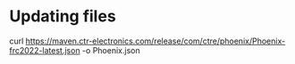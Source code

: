 # Updating files

curl https://maven.ctr-electronics.com/release/com/ctre/phoenix/Phoenix-frc2022-latest.json -o Phoenix.json

